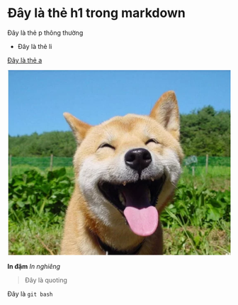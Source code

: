 # Đây là thẻ h1 trong markdown
Đây là thẻ p thông thường

- Đây là thẻ li

[Đây là thẻ a](google.com)

![Đây là mô tả tấm ảnh](./img.webp)

**In đậm**
*In nghiêng*

> Đây là quoting

Đây là `git bash`

